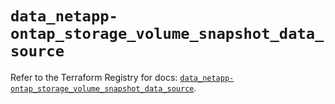 # `data_netapp-ontap_storage_volume_snapshot_data_source`

Refer to the Terraform Registry for docs: [`data_netapp-ontap_storage_volume_snapshot_data_source`](https://registry.terraform.io/providers/netapp/netapp-ontap/2.3.0/docs/data-sources/storage_volume_snapshot_data_source).
